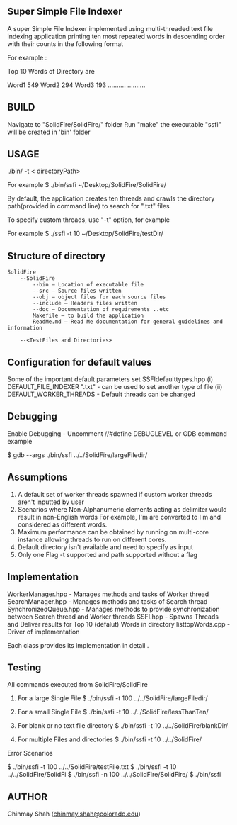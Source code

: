 Super Simple File Indexer 
-------------------------

 A super Simple File Indexer implemented using multi-threaded text file indexing application 
 printing ten most repeated words in descending order with their counts in the following format

<word>	<count>

For example :

Top 10 Words of Directory are 
 
Word1 549
Word2 294
Word3 193
..........
..........


BUILD
-----

Navigate to "SolidFire/SolidFire/" folder
Run "make" the executable "ssfi" will be created in 'bin' folder


USAGE 
-----
./bin/<Executable> -t <Threads>  < directoryPath>

For example
$ ./bin/ssfi ~/Desktop/SolidFire/SolidFire/

By default, the application creates ten threads and crawls the directory path(provided in command line) to search for ".txt" files 

To specify custom threads, use "-t" option, for example

For example
$ ./ssfi -t 10 ~/Desktop/SolidFire/testDir/


Structure of directory 
---------------------
	SolidFire
		--SolidFire
			--bin — Location of executable file
			--src — Source files written
			--obj — object files for each source files
			--include — Headers files written
			--doc — Documentation of requirements ..etc
			Makefile — to build the application
			ReadMe.md — Read Me documentation for general guidelines and information
	
		--<TestFiles and Directories>		
		
Configuration for default values
----------------------------------

Some of the important default parameters set SSFIdefaulttypes.hpp
(i) DEFAULT_FILE_INDEXER ".txt" - can be used to set another type of file 
(ii) DEFAULT_WORKER_THREADS - Default threads can be changed 


Debugging 
---------

Enable Debugging - Uncomment //#define DEBUGLEVEL
or 
GDB command example

$ gdb --args ./bin/ssfi ../../SolidFire/largeFiledir/

Assumptions
----------- 

1) A default set of worker threads spawned if custom worker threads aren't inputted by user
2) Scenarios where Non-Alphanumeric elements acting as delimiter would result in non-English words
	For example, I'm are converted to I m and considered as different words.
3) Maximum performance can be obtained by running on multi-core instance allowing threads to run on different cores.	
4) Default directory isn't available and need to specify as input
4) Only one Flag -t supported and path supported without a flag 


Implementation 
--------------

WorkerManager.hpp - Manages methods and tasks of Worker thread
SearchManager.hpp - Manages methods and tasks of Search thread
SynchronizedQueue.hpp - Manages methods to provide synchronization between Search thread and Worker threads
SSFI.hpp - Spawns Threads and Deliver results for Top 10 (defalut) Words in directory
listtopWords.cpp - Driver of implementation 

Each class provides its implementation in detail . 


Testing
-------


All commands executed from SolidFire/SolidFire

1) For a large Single File
$ ./bin/ssfi -t 100 ../../SolidFire/largeFiledir/

2) For a small Single File
$ ./bin/ssfi -t 10 ../../SolidFire/lessThanTen/

3) For blank or no text file directory 
$ ./bin/ssfi -t 10 ../../SolidFire/blankDir/

4) For multiple Files and directories
$ ./bin/ssfi -t 10 ../../SolidFire/

Error Scenarios

$ ./bin/ssfi -t 100 ../../SolidFire/testFile.txt
$ ./bin/ssfi -t 10 ../../SolidFire/SolidFi
$ ./bin/ssfi -n 100 ../../SolidFire/SolidFire/ 
$ ./bin/ssfi 


AUTHOR
------
Chinmay Shah (chinmay.shah@colorado.edu)